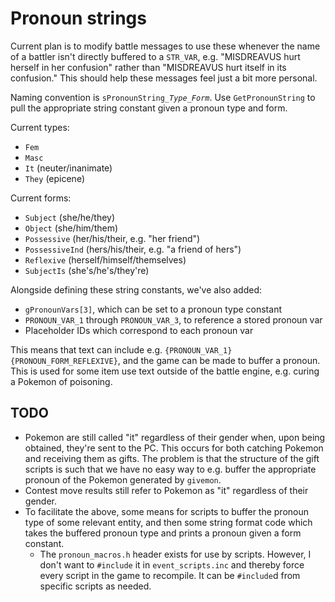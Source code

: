 
# Pronoun strings

Current plan is to modify battle messages to use these whenever the name of a battler isn't directly buffered to a `STR_VAR`, e.g. "MISDREAVUS hurt herself in her confusion" rather than "MISDREAVUS hurt itself in its confusion." This should help these messages feel just a bit more personal.

Naming convention is <code>sPronounString_<var>Type</var>_<var>Form</var></code>. Use `GetPronounString` to pull the appropriate string constant given a pronoun type and form.

Current types:

* `Fem`
* `Masc`
* `It` (neuter/inanimate)
* `They` (epicene)

Current forms:

* `Subject` (she/he/they)
* `Object` (she/him/them)
* `Possessive` (her/his/their, e.g. "her friend")
* `PossessiveInd` (hers/his/their, e.g. "a friend of hers")
* `Reflexive` (herself/himself/themselves)
* `SubjectIs` (she's/he's/they're)

Alongside defining these string constants, we've also added:

* `gPronounVars[3]`, which can be set to a pronoun type constant
* `PRONOUN_VAR_1` through `PRONOUN_VAR_3`, to reference a stored pronoun var
* Placeholder IDs which correspond to each pronoun var

This means that text can include e.g. `{PRONOUN_VAR_1}{PRONOUN_FORM_REFLEXIVE}`, and the game can be made to buffer a pronoun. This is used for some item use text outside of the battle engine, e.g. curing a Pokemon of poisoning.

## TODO

* Pokemon are still called "it" regardless of their gender when, upon being obtained, they're sent to the PC. This occurs for both catching Pokemon and receiving them as gifts. The problem is that the structure of the gift scripts is such that we have no easy way to e.g. buffer the appropriate pronoun of the Pokemon generated by `givemon`.
* Contest move results still refer to Pokemon as "it" regardless of their gender.
* To facilitate the above, some means for scripts to buffer the pronoun type of some relevant entity, and then some string format code which takes the buffered pronoun type and prints a pronoun given a form constant.
  * The `pronoun_macros.h` header exists for use by scripts. However, I don't want to `#include` it in `event_scripts.inc` and thereby force every script in the game to recompile. It can be `#include`d from specific scripts as needed.
